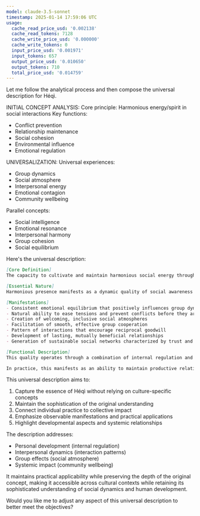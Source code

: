 ```yaml
---
model: claude-3.5-sonnet
timestamp: 2025-01-14 17:59:06 UTC
usage:
  cache_read_price_usd: '0.002138'
  cache_read_tokens: 7128
  cache_write_price_usd: '0.000000'
  cache_write_tokens: 0
  input_price_usd: '0.001971'
  input_tokens: 657
  output_price_usd: '0.010650'
  output_tokens: 710
  total_price_usd: '0.014759'
---
```


Let me follow the analytical process and then compose the universal description for Héqì.

INITIAL CONCEPT ANALYSIS:
Core principle: Harmonious energy/spirit in social interactions
Key functions: 
- Conflict prevention
- Relationship maintenance
- Social cohesion
- Environmental influence
- Emotional regulation

UNIVERSALIZATION:
Universal experiences:
- Group dynamics
- Social atmosphere
- Interpersonal energy
- Emotional contagion
- Community wellbeing

Parallel concepts:
- Social intelligence
- Emotional resonance
- Interpersonal harmony
- Group cohesion
- Social equilibrium

Here's the universal description:

```markdown
[Core Definition]
The capacity to cultivate and maintain harmonious social energy through one's presence and interactions, creating an atmosphere that promotes collective wellbeing, facilitates cooperation, and naturally dissolves potential conflicts while fostering positive reciprocal relationships.

[Essential Nature]
Harmonious presence manifests as a dynamic quality of social awareness and emotional resonance that actively contributes to group cohesion and collective wellbeing. It operates as both an individual capacity and a field effect, where one's internal state of balanced engagement creates ripple effects throughout social networks. This quality combines emotional intelligence with social wisdom, expressing itself through a consistent pattern of interactions that naturally reduce friction and enhance cooperation.

[Manifestations]
- Consistent emotional equilibrium that positively influences group dynamics
- Natural ability to ease tensions and prevent conflicts before they arise
- Creation of welcoming, inclusive social atmospheres
- Facilitation of smooth, effective group cooperation
- Pattern of interactions that encourage reciprocal goodwill
- Development of lasting, mutually beneficial relationships
- Generation of sustainable social networks characterized by trust and support

[Functional Description]
This quality operates through a combination of internal regulation and external attunement, where personal emotional balance creates a stabilizing presence in social contexts. It functions as a form of social catalyst, naturally promoting positive interactions while dissolving negative patterns through consistent demonstration of balanced, constructive engagement. The individual's stable presence creates a reference point around which social harmony can naturally organize.

In practice, this manifests as an ability to maintain productive relationships across different contexts while fostering environments conducive to collective flourishing. It enables navigation of complex social situations with minimal friction, creating sustainable patterns of interaction that benefit all participants while building resilient community bonds. This quality's impact extends beyond immediate interactions to shape the broader social ecosystem's health and stability.
```

This universal description aims to:
1. Capture the essence of Héqì without relying on culture-specific concepts
2. Maintain the sophistication of the original understanding
3. Connect individual practice to collective impact
4. Emphasize observable manifestations and practical applications
5. Highlight developmental aspects and systemic relationships

The description addresses:
- Personal development (internal regulation)
- Interpersonal dynamics (interaction patterns)
- Group effects (social atmosphere)
- Systemic impact (community wellbeing)

It maintains practical applicability while preserving the depth of the original concept, making it accessible across cultural contexts while retaining its sophisticated understanding of social dynamics and human development.

Would you like me to adjust any aspect of this universal description to better meet the objectives?